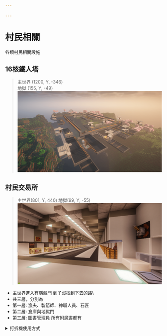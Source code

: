 ```yaml
---

---
```


# 村民相關
各類村民相關設施

## 16核鐵人塔
> 主世界 (1200, Y, -346)\
> 地獄 (155, Y, -49)\
![alt text](image-8.png)

## 村民交易所
> 主世界(801, Y, 440)
> 地獄(99, Y, -55)
![alt text](image-38.png)
* 主世界進入有隱藏門 到了沒找到下去的路\
* 共三層，分別為
* 第一層: 漁夫、製箭師、神職人員、石匠
* 第二層: 倉庫與地獄門
* 第三層: 圖書管理員 所有附魔書都有
<details>
    <summary>打折機使用方式</summary>
      晚點再寫
</details>
